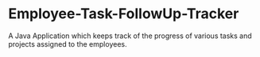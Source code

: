 # Employee-Task-FollowUp-Tracker
A Java Application which keeps track of the progress of various tasks and projects assigned to the employees.
